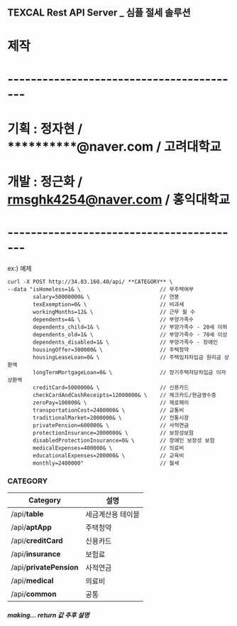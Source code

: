 ## TEXCAL Rest API Server _ 심플 절세 솔루션
# 제작
# -----------------------------------------
# 기획 : 정자현 / **********@naver.com / 고려대학교
# 개발 : 정근화 / rmsghk4254@naver.com / 홍익대학교
# -----------------------------------------
ex:) 예제
~~~
curl -X POST http://34.83.160.40/api/ **CATEGORY** \ 
--data "isHomeless=1& \                         // 무주택여부
        salary=50000000& \                      // 연봉
        texExemption=0& \                       // 비과세
        workingMonths=12& \                     // 근무 월 수
        dependents=4& \                         // 부양가족수
        dependents_child=1& \                   // 부양가족수 - 20세 이하
        dependents_old=1& \                     // 부양가족수 - 70세 이상
        dependents_disabled=1& \                // 부양가족수 - 장애인
        housingOffer=300000& \                  // 주택청약
        housingLeaseLoan=0& \                   // 주택임차차입금 원리금 상환액
        longTermMortgageLoan=0& \               // 장기주택저당차입금 이자 상환액
        creditCard=5000000& \                   // 신용카드
        checkCardAndCashReceipts=12000000& \    // 체크카드/현금영수증
        zeroPay=100000& \                       // 제로페이
        transportationCost=2400000& \           // 교통비
        traditionalMarket=2000000& \            // 전통시장
        privatePension=600000& \                // 사적연금
        protectionInsurance=2000000& \          // 보장성보험
        disabledProtectionInsurance=0& \        // 장애인 보장성 보험
        medicalExpenses=400000& \               // 의료비
        educationalExpenses=200000& \           // 교육비
        monthly=2400000"                        // 월세 
~~~
   
### CATEGORY
Category | 설명
------|------
/api/**table**               | 세금계산용 테이블
/api/**aptApp**              | 주택청약
/api/**creditCard**          | 신용카드
/api/**insurance**           | 보험료
/api/**privatePension**      | 사적연금
/api/**medical**             | 의료비
/api/**common**              | 공통


##### making... return 값 추후 설명